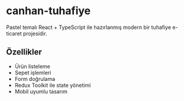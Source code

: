 # canhan-tuhafiye

Pastel temalı React + TypeScript ile hazırlanmış modern bir tuhafiye e-ticaret projesidir.

## Özellikler
- Ürün listeleme
- Sepet işlemleri
- Form doğrulama
- Redux Toolkit ile state yönetimi
- Mobil uyumlu tasarım
